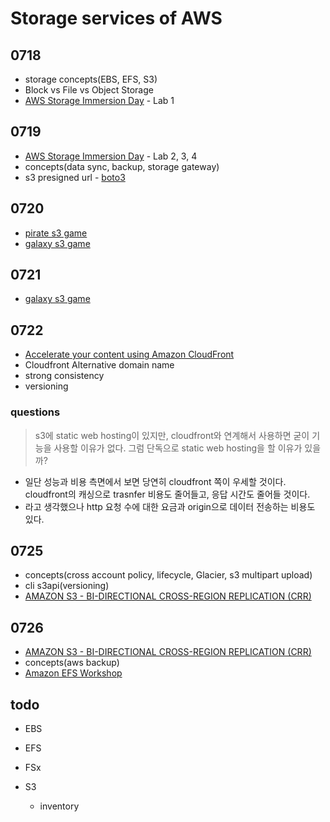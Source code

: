# Storage services of AWS

## 0718

- storage concepts(EBS, EFS, S3)
- Block vs File vs Object Storage
- [AWS Storage Immersion Day](https://catalog.us-east-1.prod.workshops.aws/workshops/74237958-77c8-4e7f-a02f-ae201a04d759/en-US) - Lab 1

## 0719

- [AWS Storage Immersion Day](https://catalog.us-east-1.prod.workshops.aws/workshops/74237958-77c8-4e7f-a02f-ae201a04d759/en-US) - Lab 2, 3, 4
- concepts(data sync, backup, storage gateway)
- s3 presigned url - [boto3](server/main.py)

## 0720

- [pirate s3 game](http://s3game-level1.s3-website.us-east-2.amazonaws.com/level1.html)
- [galaxy s3 game](http://s3game-galaxy-level1.s3-website.us-east-2.amazonaws.com/)

## 0721

- [galaxy s3 game](http://s3game-galaxy-level1.s3-website.us-east-2.amazonaws.com/)

## 0722

- [Accelerate your content using Amazon CloudFront](https://catalog.us-east-1.prod.workshops.aws/workshops/9331108e-464e-4699-8a9c-486090105878/en-US/10-create-ec2-and-s3-origins)
- Cloudfront Alternative domain name
- strong consistency
- versioning

### questions

> s3에 static web hosting이 있지만, cloudfront와 연계해서 사용하면 굳이 기능을 사용할 이유가 없다. 그럼 단독으로 static web hosting을 할 이유가 있을까?

- 일단 성능과 비용 측면에서 보면 당연히 cloudfront 쪽이 우세할 것이다. cloudfront의 캐싱으로 trasnfer 비용도 줄어들고, 응답 시간도 줄어들 것이다.
- 라고 생각했으나 http 요청 수에 대한 요금과 origin으로 데이터 전송하는 비용도 있다.

## 0725

- concepts(cross account policy, lifecycle, Glacier, s3 multipart upload)
- cli s3api(versioning)
- [AMAZON S3 - BI-DIRECTIONAL CROSS-REGION REPLICATION (CRR)](https://disaster-recovery.workshop.aws/en/labs/intermediate/bidire-rep-s3.html)

## 0726

- [AMAZON S3 - BI-DIRECTIONAL CROSS-REGION REPLICATION (CRR)](https://disaster-recovery.workshop.aws/en/labs/intermediate/bidire-rep-s3.html)
- concepts(aws backup)
- [Amazon EFS Workshop](https://github.com/aws-samples/amazon-efs-workshop)

## todo

- EBS
- EFS
- FSx

- S3
  - inventory
